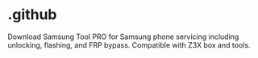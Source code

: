 # .github
Download Samsung Tool PRO for Samsung phone servicing including unlocking, flashing, and FRP bypass. Compatible with Z3X box and tools.

